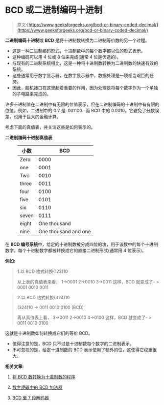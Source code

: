 # BCD 或二进制编码十进制

> 原文:[https://www.geeksforgeeks.org/bcd-or-binary-coded-decimal/](https://www.geeksforgeeks.org/bcd-or-binary-coded-decimal/)

**二进制编码十进制**或 **BCD** 是将十进制数转换为二进制等价数的另一个过程。

*   这是一种二进制编码形式，十进制数中的每个数字都以位的形式表示。
*   这种编码可以用 4 位或 8 位来完成(通常 4 位是优选的)。
*   与现有的二进制系统相比，这是一种将十进制数转换为二进制数的快速有效的系统。
*   这些通常用于数字显示器，在数字显示器中，数据处理是一项相当艰巨的任务。
*   因此，脑机接口在这里起着重要的作用，因为处理是将每个数字作为一个单独的子电路来完成的。

许多十进制值在二进制中有无限的位值表示，但在二进制编码的十进制中有有限的位值。例如，二进制中的 0.2 是. 001100…而 BCD 中的 0.0010。它避免了分数误差，也用于巨大的金融计算。

考虑下面的真值表，并关注这些是如何表示的。

**二进制编码十进制真值表**

<figure class="table">

| 小数 | BCD |
| --- | --- |
| Zero | 0000 |
| one | 0001 |
| Two | 0010 |
| three | 0011 |
| four | 0100 |
| five | 0101 |
| six | 0110 |
| seven | 0111 |
| eight | One thousand |
| nine | One thousand and one |

</figure>

在 **BCD 编号系统**中，给定的十进制数被分成四位的块，用于该数中的每个十进制数字。每个十进制数字都被转换成它的直接二进制形式(通常用 4 位表示)。

**例如:**

> 1.以 BCD 格式转换(123)10
> 
> 从上表的真值表来看，
> 1->0001
> 2->0010
> 3->0011
> 这样，BCD 就变成了- > 0001 0010 0011

> 2.以 BCD 格式转换(324)10
> 
> (324)10 -> 0011 0010 0100 (BCD)
> 
> 再从真值表上看，
> 3->0011
> 2->0010
> 4->0100
> 这样，BCD 就变成了- > 0011 0010 0100

这就是十进制数如何转换成它们的等价 BCD。

*   值得注意的是，BCD 只不过是十进制数每个数字的二进制表示。
*   不可忽视的是，给定十进制数的 BCD 表示使用了额外的位，这使得它权重很大。

**相关文章:**

1.  [将 BCD 数转换为十进制数的程序](https://www.geeksforgeeks.org/program-to-convert-bcd-number-into-decimal-number/)

2.  [数字逻辑中的 BCD 加法器](https://www.geeksforgeeks.org/bcd-adder-in-digital-logic/)

3.  [BCD 至 7 段解码器](https://www.geeksforgeeks.org/bcd-to-7-segment-decoder/)